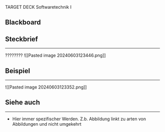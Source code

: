 
TARGET DECK
Softwaretechnik I

Blackboard
--
## Steckbrief
***
????????
![[Pasted image 20240603123446.png]]
## Beispiel
***
![[Pasted image 20240603123352.png]]
## Siehe auch
***
* Hier immer spezifischer Werden. Z.b. Abbildung linkt zu arten von Abbildungen und nicht umgekehrt